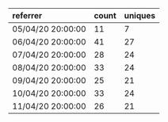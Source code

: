 | referrer          | count | uniques |
| :---------------- | :---- | :------ |
| 05/04/20 20:00:00 | 11    | 7       |
| 06/04/20 20:00:00 | 41    | 27      |
| 07/04/20 20:00:00 | 28    | 24      |
| 08/04/20 20:00:00 | 33    | 24      |
| 09/04/20 20:00:00 | 25    | 21      |
| 10/04/20 20:00:00 | 33    | 24      |
| 11/04/20 20:00:00 | 26    | 21      |